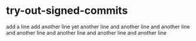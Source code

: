 # try-out-signed-commits

add a line
add another line
yet another line
and another line
and another line
and another line
and another line
and another line
and another line
